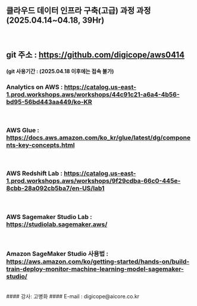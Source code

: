 ##  클라우드 데이터 인프라 구축(고급) 과정 과정 (2025.04.14~04.18, 39Hr)
<br>

## git 주소 :    https://github.com/digicope/aws0414
#### (git 사용기간 : (2025.04.18 이후에는 접속 불가)

### Analytics on AWS : https://catalog.us-east-1.prod.workshops.aws/workshops/44c91c21-a6a4-4b56-bd95-56bd443aa449/ko-KR
<br>

### AWS Glue : https://docs.aws.amazon.com/ko_kr/glue/latest/dg/components-key-concepts.html
<br>

### AWS Redshift Lab : https://catalog.us-east-1.prod.workshops.aws/workshops/9f29cdba-66c0-445e-8cbb-28a092cb5ba7/en-US/lab1
<br>

### AWS Sagemaker Studio Lab : https://studiolab.sagemaker.aws/
<br>

### Amazon SageMaker Studio 사용법 : https://aws.amazon.com/ko/getting-started/hands-on/build-train-deploy-monitor-machine-learning-model-sagemaker-studio/
<br>
#### 강사: 고병화
#### E-mail : digicope@aicore.co.kr

<br>
<br>
<br>
